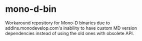 mono-d-bin
==========

Workaround repository for Mono-D binaries 
due to addins.monodevelop.com's inability to have custom MD version dependencies instead of using the old ones with obsolete API.